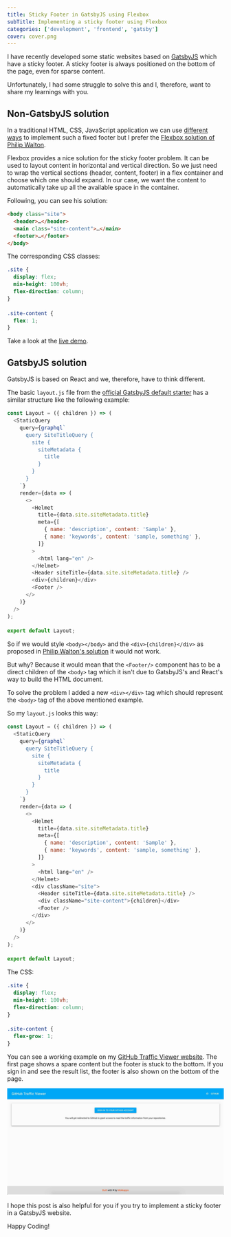 ```yaml
---
title: Sticky Footer in GatsbyJS using Flexbox
subTitle: Implementing a sticky footer using Flexbox
categories: ['development', 'frontend', 'gatsby']
cover: cover.png
---
```


I have recently developed some static websites based on [GatsbyJS](https://gatsbyjs.org) which have a sticky footer. A sticky footer is always positioned on the bottom of the page, even for sparse content.

Unfortunately, I had some struggle to solve this and I, therefore, want to share my learnings with you.

## Non-GatsbyJS solution

In a traditional HTML, CSS, JavaScript application we can use [different ways](https://css-tricks.com/couple-takes-sticky-footer/) to implement such a fixed footer but I prefer the [Flexbox solution of Philip Walton](https://philipwalton.github.io/solved-by-flexbox/demos/sticky-footer/).

Flexbox provides a nice solution for the sticky footer problem. It can be used to layout content in horizontal and vertical direction. So we just need to wrap the vertical sections (header, content, footer) in a flex container and choose which one should expand. In our case, we want the content to automatically take up all the available space in the container.

Following, you can see his solution:

```html
<body class="site">
  <header>…</header>
  <main class="site-content">…</main>
  <footer>…</footer>
</body>
```

The corresponding CSS classes:

```css
.site {
  display: flex;
  min-height: 100vh;
  flex-direction: column;
}

.site-content {
  flex: 1;
}
```

Take a look at the [live demo](https://philipwalton.github.io/solved-by-flexbox/demos/sticky-footer/).

## GatsbyJS solution

GatsbyJS is based on React and we, therefore, have to think different.

The basic `layout.js` file from the [official GatsbyJS default starter](https://github.com/gatsbyjs/gatsby-starter-default) has a similar structure like the following example:

```js
const Layout = ({ children }) => (
  <StaticQuery
    query={graphql`
      query SiteTitleQuery {
        site {
          siteMetadata {
            title
          }
        }
      }
    `}
    render={data => (
      <>
        <Helmet
          title={data.site.siteMetadata.title}
          meta={[
            { name: 'description', content: 'Sample' },
            { name: 'keywords', content: 'sample, something' },
          ]}
        >
          <html lang="en" />
        </Helmet>
        <Header siteTitle={data.site.siteMetadata.title} />
        <div>{children}</div>
        <Footer />
      </>
    )}
  />
);

export default Layout;
```

So if we would style `<body></body>` and the `<div>{children}</div>` as proposed in [Philip Walton's solution](https://philipwalton.github.io/solved-by-flexbox/demos/sticky-footer/) it would not work.

But why? Because it would mean that the `<Footer/>` component has to be a direct children of the `<body>` tag which it isn't due to GatsbyJS's and React's way to build the HTML document.

To solve the problem I added a new `<div></div>` tag which should represent the `<body>` tag of the above mentioned example.

So my `layout.js` looks this way:

```js
const Layout = ({ children }) => (
  <StaticQuery
    query={graphql`
      query SiteTitleQuery {
        site {
          siteMetadata {
            title
          }
        }
      }
    `}
    render={data => (
      <>
        <Helmet
          title={data.site.siteMetadata.title}
          meta={[
            { name: 'description', content: 'Sample' },
            { name: 'keywords', content: 'sample, something' },
          ]}
        >
          <html lang="en" />
        </Helmet>
        <div className="site">
          <Header siteTitle={data.site.siteMetadata.title} />
          <div className="site-content">{children}</div>
          <Footer />
        </div>
      </>
    )}
  />
);

export default Layout;
```

The CSS:

```css
.site {
  display: flex;
  min-height: 100vh;
  flex-direction: column;
}

.site-content {
  flex-grow: 1;
}
```

You can see a working example on my [GitHub Traffic Viewer website](https://github-traffic-viewer.netlify.com/). The first page shows a spare content but the footer is stuck to the bottom. If you sign in and see the result list, the footer is also shown on the bottom of the page.

![Example Website](./example.png)

I hope this post is also helpful for you if you try to implement a sticky footer in a GatsbyJS website. 

Happy Coding!
